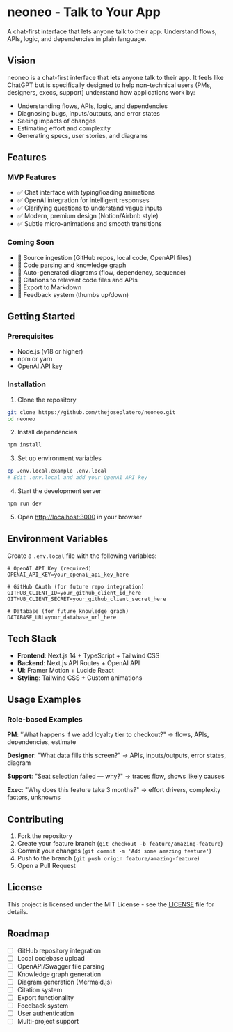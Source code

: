 # neoneo - Talk to Your App

A chat-first interface that lets anyone talk to their app. Understand flows, APIs, logic, and dependencies in plain language.

## Vision

neoneo is a chat-first interface that lets anyone talk to their app. It feels like ChatGPT but is specifically designed to help non-technical users (PMs, designers, execs, support) understand how applications work by:

- Understanding flows, APIs, logic, and dependencies
- Diagnosing bugs, inputs/outputs, and error states
- Seeing impacts of changes
- Estimating effort and complexity
- Generating specs, user stories, and diagrams

## Features

### MVP Features
- ✅ Chat interface with typing/loading animations
- ✅ OpenAI integration for intelligent responses
- ✅ Clarifying questions to understand vague inputs
- ✅ Modern, premium design (Notion/Airbnb style)
- ✅ Subtle micro-animations and smooth transitions

### Coming Soon
- 🔄 Source ingestion (GitHub repos, local code, OpenAPI files)
- 🔄 Code parsing and knowledge graph
- 🔄 Auto-generated diagrams (flow, dependency, sequence)
- 🔄 Citations to relevant code files and APIs
- 🔄 Export to Markdown
- 🔄 Feedback system (thumbs up/down)

## Getting Started

### Prerequisites

- Node.js (v18 or higher)
- npm or yarn
- OpenAI API key

### Installation

1. Clone the repository
```bash
git clone https://github.com/thejoseplatero/neoneo.git
cd neoneo
```

2. Install dependencies
```bash
npm install
```

3. Set up environment variables
```bash
cp .env.local.example .env.local
# Edit .env.local and add your OpenAI API key
```

4. Start the development server
```bash
npm run dev
```

5. Open [http://localhost:3000](http://localhost:3000) in your browser

## Environment Variables

Create a `.env.local` file with the following variables:

```env
# OpenAI API Key (required)
OPENAI_API_KEY=your_openai_api_key_here

# GitHub OAuth (for future repo integration)
GITHUB_CLIENT_ID=your_github_client_id_here
GITHUB_CLIENT_SECRET=your_github_client_secret_here

# Database (for future knowledge graph)
DATABASE_URL=your_database_url_here
```

## Tech Stack

- **Frontend**: Next.js 14 + TypeScript + Tailwind CSS
- **Backend**: Next.js API Routes + OpenAI API
- **UI**: Framer Motion + Lucide React
- **Styling**: Tailwind CSS + Custom animations

## Usage Examples

### Role-based Examples

**PM**: "What happens if we add loyalty tier to checkout?" 
→ flows, APIs, dependencies, estimate

**Designer**: "What data fills this screen?" 
→ APIs, inputs/outputs, error states, diagram

**Support**: "Seat selection failed — why?" 
→ traces flow, shows likely causes

**Exec**: "Why does this feature take 3 months?" 
→ effort drivers, complexity factors, unknowns

## Contributing

1. Fork the repository
2. Create your feature branch (`git checkout -b feature/amazing-feature`)
3. Commit your changes (`git commit -m 'Add some amazing feature'`)
4. Push to the branch (`git push origin feature/amazing-feature`)
5. Open a Pull Request

## License

This project is licensed under the MIT License - see the [LICENSE](LICENSE) file for details.

## Roadmap

- [ ] GitHub repository integration
- [ ] Local codebase upload
- [ ] OpenAPI/Swagger file parsing
- [ ] Knowledge graph generation
- [ ] Diagram generation (Mermaid.js)
- [ ] Citation system
- [ ] Export functionality
- [ ] Feedback system
- [ ] User authentication
- [ ] Multi-project support
